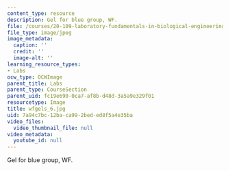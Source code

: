 ```yaml
---
content_type: resource
description: Gel for blue group, WF.
file: /courses/20-109-laboratory-fundamentals-in-biological-engineering-fall-2007/7a94c7bc12baca992beded8f5a4e35ba_wfgels_6.jpg
file_type: image/jpeg
image_metadata:
  caption: ''
  credit: ''
  image-alt: ''
learning_resource_types:
- Labs
ocw_type: OCWImage
parent_title: Labs
parent_type: CourseSection
parent_uid: fc19e690-0ca7-af8b-d48d-3a5a9e329f01
resourcetype: Image
title: wfgels_6.jpg
uid: 7a94c7bc-12ba-ca99-2bed-ed8f5a4e35ba
video_files:
  video_thumbnail_file: null
video_metadata:
  youtube_id: null
---
```

Gel for blue group, WF.


